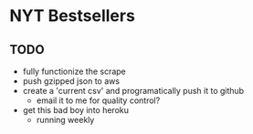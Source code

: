 # NYT Bestsellers

## TODO
* fully functionize the scrape
* push gzipped json to aws
* create a 'current csv' and programatically push it to github
    * email it to me for quality control?
* get this bad boy into heroku
    * running weekly